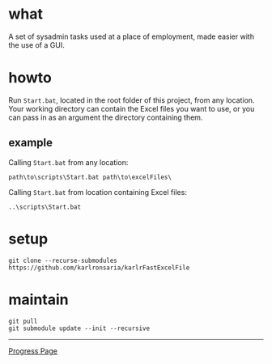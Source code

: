 # what
A set of sysadmin tasks used at a place of employment, made easier with the use of a GUI.

# howto
Run ``Start.bat``, located in the root folder of this project, from any location. Your working directory can contain the Excel files you want to use, or you can pass in as an argument the directory containing them.

## example

Calling ``Start.bat`` from any location:

```dos
path\to\scripts\Start.bat path\to\excelFiles\
```

Calling ``Start.bat`` from location containing Excel files:

```dos
..\scripts\Start.bat
```

# setup

```dos
git clone --recurse-submodules https://github.com/karlronsaria/karlrFastExcelFile
```

# maintain

```dos
git pull
git submodule update --init --recursive
```

---

[Progress Page](./doc/todo.md)
